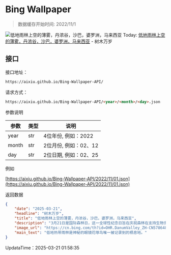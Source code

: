# Bing Wallpaper

> 数据缓存开始时间: 2022/11/1

![低地雨林上空的薄雾，丹浓谷，沙巴，婆罗洲，马来西亚](https://cn.bing.com/th?id=OHR.DanumValley_ZH-CN5786482012_1920x1080.webp)
Today: [低地雨林上空的薄雾，丹浓谷，沙巴，婆罗洲，马来西亚](https://cn.bing.com/th?id=OHR.DanumValley_ZH-CN5786482012_1920x1080.webp) - 树木万岁

## 接口

接口地址：

```html
https://aixiu.github.io/Bing-Wallpaper-API/
```

请求方式：

```html
https://aixiu.github.io/Bing-Wallpaper-API/<year>/<month>/<day>.json
```

参数说明

| 参数 | 类型 | 说明 |
| - | - | - |
| year | str | 4位年份, 例如：2022 |
| month | str | 2位月份, 例如：02、12 |
| day | str | 2位日期, 例如：02、25 |

例如

[https://aixiu.github.io/Bing-Wallpaper-API/2022/11/01.json](https://aixiu.github.io/Bing-Wallpaper-API/2022/11/01.json)

返回数据

```json
{
    "date": "2025-03-21",
    "headline": "树木万岁",
    "title": "低地雨林上空的薄雾，丹浓谷，沙巴，婆罗洲，马来西亚",
    "description": "3月21日是国际森林日，这一全球性纪念日旨在庆祝森林在支持生物多样性和应对气候变化方面发挥的重要作用。国际森林日由联合国于2013年首次设立，鼓励全球开展植树活动，以提高人们对森林对未来世代重要性的认识。",
    "image_url": "https://cn.bing.com/th?id=OHR.DanumValley_ZH-CN5786482012_1920x1080.webp",
    "main_text": "低地热带雨林是神秘的眼镜花啄鸟唯一被记录到的栖息地。"
}
```

UpdataTime：2025-03-21 01:58:35
